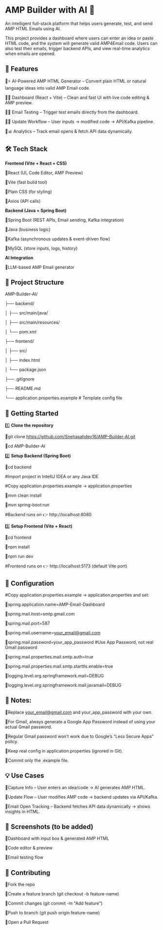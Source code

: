 # AMP Builder with AI 🚀

An intelligent full-stack platform that helps users generate, test, and send AMP HTML Emails using AI.

This project provides a dashboard where users can enter an idea or paste HTML code, and the system will generate valid AMP4Email code. Users can also test their emails, trigger backend APIs, and view real-time analytics when emails are opened.


## 🌟 Features

🔹⚡ AI-Powered AMP HTML Generator – Convert plain HTML or natural language ideas into valid AMP Email code.

🔹📝 Dashboard (React + Vite) – Clean and fast UI with live code editing & AMP preview.

🔹📧 Email Testing – Trigger test emails directly from the dashboard.

🔹🔄 Update Workflow – User inputs → modified code → API/Kafka pipeline.

🔹📊 Analytics – Track email opens & fetch API data dynamically.


## 🛠 Tech Stack

**Frontend (Vite + React + CSS)**

🔹React (UI, Code Editor, AMP Preview)

🔹Vite (fast build tool)

🔹Plain CSS (for styling)

🔹Axios (API calls)

**Backend (Java + Spring Boot)**

🔹Spring Boot (REST APIs, Email sending, Kafka integration)

🔹Java (business logic)

🔹Kafka (asynchronous updates & event-driven flow)

🔹MySQL (store inputs, logs, history)

**AI Integration**

🔹LLM-based AMP Email generator


## 📂 Project Structure

 AMP-Builder-AI/
 
├── backend/

│ ├── src/main/java/

│ ├── src/main/resources/

│ └── pom.xml

├── frontend/

│ ├── src/

│ ├── index.html

│ └── package.json

├── .gitignore

├── README.md

└── application.properties.example # Template config file


## 🚀 Getting Started

1️⃣ **Clone the repository**

🔹git clone https://github.com/Snehasahdev16/AMP-Builder-AI.git

🔹cd AMP-Builder-AI

2️⃣ **Setup Backend (Spring Boot)**

🔹cd backend

#Import project in IntelliJ IDEA or any Java IDE

#Copy application.properties.example → application.properties

🔹mvn clean install

🔹mvn spring-boot:run

#Backend runs on 👉 http://localhost:8080

3️⃣ **Setup Frontend (Vite + React)**

🔹cd frontend

🔹npm install

🔹npm run dev

#Frontend runs on 👉 http://localhost:5173 (default Vite port)


## 🔑 Configuration

#Copy application.properties.example → application.properties and set:

🔹spring.application.name=AMP-Email-Dashboard

🔹spring.mail.host=smtp.gmail.com

🔹spring.mail.port=587

🔹spring.mail.username=your_email@gmail.com

🔹spring.mail.password=your_app_password   #Use App Password, not real Gmail password

🔹spring.mail.properties.mail.smtp.auth=true

🔹spring.mail.properties.mail.smtp.starttls.enable=true

🔹logging.level.org.springframework.mail=DEBUG

🔹logging.level.org.springframework.mail.javamail=DEBUG


## 🔑 Notes:

🔹Replace your_email@gmail.com and your_app_password with your own.

🔹For Gmail, always generate a Google App Password instead of using your actual Gmail password.

🔹Regular Gmail password won’t work due to Google’s “Less Secure Apps” policy.

🔹Keep real config in application.properties (ignored in Git).

🔹Commit only the .example file.


## 💡 Use Cases

🔹Capture Info – User enters an idea/code → AI generates AMP HTML.

🔹Update Flow – User modifies AMP code → backend updates via API/Kafka.

🔹Email Open Tracking – Backend fetches API data dynamically → shows insights in HTML.


## 📸 Screenshots (to be added)

🔹Dashboard with input box & generated AMP HTML

🔹Code editor & preview

🔹Email testing flow


## 🤝 Contributing

🔹Fork the repo

🔹Create a feature branch (git checkout -b feature-name)

🔹Commit changes (git commit -m "Add feature")

🔹Push to branch (git push origin feature-name)

🔹Open a Pull Request
